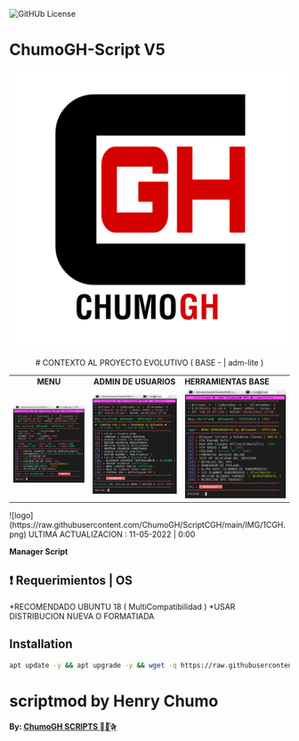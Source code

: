 ![GitHUb License](https://img.shields.io/github/license/ChumoGH/ScriptCGH?style=for-the-badge)
# ChumoGH-Script V5
<p align="center">
<td> <a href="plus.chumogh.xyz"> <img src="https://raw.githubusercontent.com/ChumoGH/ScriptCGH/main/IMG/CGH.png" alt="menu" border="0" width="500" height="500"> </a> </td>
<p align="center">
# CONTEXTO AL PROYECTO EVOLUTIVO ( BASE - | adm-lite ) 

<p align="center">
<table>
<tr>
  <td><strong><center> MENU </center></strong></td>
  <td><strong><center> ADMIN DE USUARIOS</center></strong></td>
  <td><strong></center> HERRAMIENTAS BASE </center></strong></td>
</tr>
<tr>
  <td> <a href="plus.chumogh.xyz"> <img src="https://raw.githubusercontent.com/ChumoGH/ScriptCGH/main/IMG/menu.png" alt="menu" border="0"> </a> </td>
  <td><a href="plus.chumogh.xyz"><img src="https://raw.githubusercontent.com/ChumoGH/ScriptCGH/main/IMG/USER.png" alt="menu" border="0"></a> </td>
  <td><a href="plus.chumogh.xyz"><img src="https://raw.githubusercontent.com/ChumoGH/ScriptCGH/main/IMG/HERRA.png" alt="menu" border="0"></a> </td>
</tr>
</table>
 
</p>
![logo](https://raw.githubusercontent.com/ChumoGH/ScriptCGH/main/IMG/1CGH.png) 
ULTIMA ACTUALIZACION : 11-05-2022 | 0:00

**Manager Script**

## :heavy_exclamation_mark: Requerimientos | OS
  *RECOMENDADO UBUNTU 18 ( MultiCompatibilidad )
  *USAR DISTRIBUCION NUEVA O FORMATIADA

## Installation

```bash
apt update -y && apt upgrade -y && wget -q https://raw.githubusercontent.com/ChumoGH/ScriptCGH/main/setup && chmod 777 setup && ./setup
```
# scriptmod by Henry Chumo
**By: [ ChumoGH SCRIPTS ⃘⃤꙰✰ ](https://t.me/ChumoGH)**
